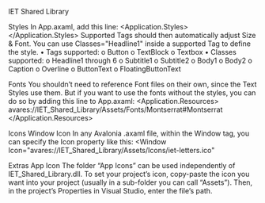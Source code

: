 IET Shared Library


Styles
In App.axaml, add this line:
<Application.Styles>
	<StyleInclude Source="avares://IET_Shared_Library/Styles/TextStyles.axaml"/>
</Application.Styles>
Supported Tags should then automatically adjust Size & Font. You can use Classes="Headline1" inside a supported Tag to define the style.
•	Tags supported:
o	Button
o	TextBlock
o	Textbox
•	Classes supported:
o	Headline1 through 6
o	Subtitle1
o	Subtitle2
o	Body1
o	Body2
o	Caption
o	Overline
o	ButtonText
o	FloatingButtonText

Fonts
You shouldn’t need to reference Font files on their own, since the Text Styles use them. But if you want to use the fonts without the styles, you can do so by adding this line to App.axaml:
<Application.Resources>
	<ResourceDictionary>
		<FontFamily x:Key="Montserrat">avares://IET_Shared_Library/Assets/Fonts/Montserrat#Montserrat</FontFamily>
	</ResourceDictionary>
</Application.Resources>

Icons
Window Icon
In any Avalonia .axaml file, within the Window tag, you can specify the Icon property like this:
<Window Icon="avares://IET_Shared_Library/Assets/Icons/iet-letters.ico"

Extras
App Icon
The folder “App Icons” can be used independently of IET_Shared_Library.dll. To set your project’s icon, copy-paste the icon you want into your project (usually in a sub-folder you can call “Assets”). Then, in the project’s Properties in Visual Studio, enter the file’s path.

